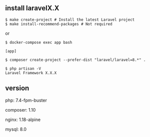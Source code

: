 ## install laravelX.X

```
$ make create-project # Install the latest Laravel project
$ make install-recommend-packages # Not required
```

or

```
$ docker-compose exec app bash

[app]

$ composer create-project --prefer-dist "laravel/laravel=8.*" .

$ php artisan -V 
Laravel Framework X.X.X
```
## version

php: 7.4-fpm-buster

composer: 1.10

nginx: 1.18-alpine

mysql: 8.0
